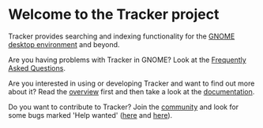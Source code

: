 # Welcome to the Tracker project

Tracker provides searching and indexing functionality for the
[GNOME desktop environment](https://www.gnome.org/) and beyond.

Are you having problems with Tracker in GNOME? Look at the [Frequently Asked
Questions](faq).

Are you interested in using or developing Tracker and want to find out more
about it? Read the [overview](overview) first and then take a look at the
[documentation](documentation).

Do you want to contribute to Tracker? Join the [community](community)
and look for some bugs marked 'Help wanted'
([here](https://gitlab.gnome.org/GNOME/tracker/issues?scope=all&utf8=%E2%9C%93&state=opened&label_name[]=4.%20Help%20Wanted)
and
[here](https://gitlab.gnome.org/GNOME/tracker-miners/issues?scope=all&utf8=%E2%9C%93&state=opened&label_name[]=4.%20Help%20Wanted)).
